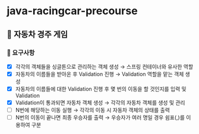 # java-racingcar-precourse

## 🚗 자동차 경주 게임

### 📝 요구사항
- [x]  각각의 객체들을 싱글톤으로 관리하는 객체 생성
  → 스프링 컨테이너와 유사한 역할
- [x]  자동차의 이름들을 받아온 후 Validation 진행
  → Validation 역할을 맡는 객체 생성
- [x]  자동차의 이름들에 대한 Validation 진행 후 몇 번의 이동을 할 것인지를 입력 및 Validation
- [x]  Validation이 통과되면 자동차 객체 생성
  → 각각의 자동차 객체를 생성 및 관리
- [ ]  N번에 해당하는 이동 실행
  → 각각의 이동 시 자동차 객체의 상태를 출력
- [ ]  N번의 이동이 끝나면 최종 우승자를 출력
  → 우승자가 여러 명일 경우 쉼표(,)를 이용하여 구분